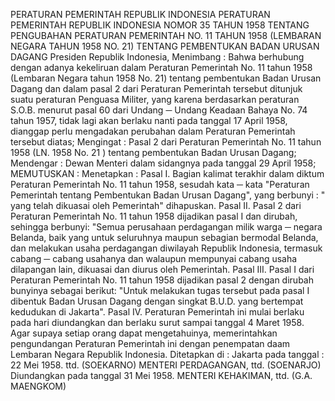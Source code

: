  PERATURAN PEMERINTAH REPUBLIK INDONESIA PERATURAN PEMERINTAH REPUBLIK INDONESIA NOMOR 35 TAHUN 1958 TENTANG PENGUBAHAN PERATURAN PEMERINTAH NO. 11 TAHUN 1958 (LEMBARAN NEGARA TAHUN 1958 NO. 21) TENTANG PEMBENTUKAN BADAN URUSAN DAGANG Presiden Republik Indonesia,
Menimbang :
 Bahwa berhubung dengan adanya kekeliruan dalam Peraturan Pemerintah No. 11 tahun 1958 (Lembaran Negara tahun 1958 No. 21) tentang pembentukan Badan Urusan Dagang dan dalam pasal 2 dari Peraturan Pemerintah tersebut ditunjuk suatu peraturan Penguasa Militer, yang karena berdasarkan peraturan S.O.B. menurut pasal 60 dari Undang ─ Undang Keadaan Bahaya No. 74 tahun 1957, tidak lagi akan berlaku nanti pada tanggal 17 April 1958, dianggap perlu mengadakan perubahan dalam Peraturan Pemerintah tersebut diatas;
Mengingat :
 Pasal 2 dari Peraturan Pemerintah No. 11 tahun 1958 (LN. 1958 No. 21 ) tentang pembentukan Badan Urusan Dagang; Mendengar : Dewan Menteri dalam sidangnya pada tanggal 29 April 1958;
MEMUTUSKAN :
 Menetapkan : Pasal I. Bagian kalimat terakhir dalam diktum Peraturan Pemerintah No. 11 tahun 1958, sesudah kata ─ kata "Peraturan Pemerintah tentang Pembentukan Badan Urusan Dagang", yang berbunyi : " yang telah dikuasai oleh Pemerintah" dihapuskan. Pasal II. Pasal 2 dari Peraturan Pemerintah No. 11 tahun 1958 dijadikan pasal I dan dirubah, sehingga berbunyi: "Semua perusahaan perdagangan milik warga ─ negara Belanda, baik yang untuk seluruhnya maupun sebagian bermodal Belanda, dan melakukan usaha perdagangan diwilayah Republik Indonesia, termasuk cabang ─ cabang usahanya dan walaupun mempunyai cabang usaha dilapangan lain, dikuasai dan diurus oleh Pemerintah. Pasal III. Pasal I dari Peraturan Pemerintah No. 11 tahun 1958 dijadikan pasal 2 dengan dirubah bunyinya sebagai berikut: "Untuk melakukan tugas tersebut pada pasal I dibentuk Badan Urusan Dagang dengan singkat B.U.D. yang bertempat kedudukan di Jakarta". Pasal IV. Peraturan Pemerintah ini mulai berlaku pada hari diundangkan dan berlaku surut sampai tanggal 4 Maret 1958. Agar supaya setiap orang dapat mengetahuinya, memerintahkan pengundangan Peraturan Pemerintah ini dengan penempatan daam Lembaran Negara Republik Indonesia. Ditetapkan di : Jakarta pada tanggal : 22 Mei 1958. ttd. (SOEKARNO) MENTERI PERDAGANGAN, ttd. (SOENARJO) Diundangkan pada tanggal 31 Mei 1958. MENTERI KEHAKIMAN, ttd. (G.A. MAENGKOM)